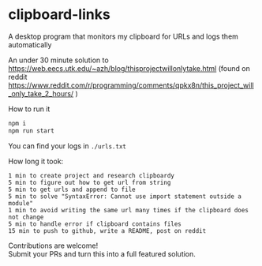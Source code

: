 # clipboard-links
A desktop program that monitors my clipboard for URLs and logs them automatically

An under 30 minute solution to https://web.eecs.utk.edu/~azh/blog/thisprojectwillonlytake.html (found on reddit https://www.reddit.com/r/programming/comments/qpkx8n/this_project_will_only_take_2_hours/ )

How to run it
```sh
npm i
npm run start
```

You can find your logs in `./urls.txt`

How long it took:
```
1 min to create project and research clipboardy
5 min to figure out how to get url from string
5 min to get urls and append to file
5 min to solve "SyntaxError: Cannot use import statement outside a module"
1 min to avoid writing the same url many times if the clipboard does not change
5 min to handle error if clipboard contains files
15 min to push to github, write a README, post on reddit
```

Contributions are welcome!  
Submit your PRs and turn this into a full featured solution.
